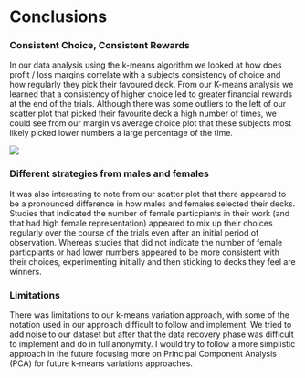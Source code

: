 # Conclusions

### Consistent Choice, Consistent Rewards
In our data analysis using the k-means algorithm we looked at how does profit / loss margins correlate with a subjects consistency of choice and how regularly they pick their favoured deck. From our K-means analysis we learned that a consistency of higher choice led to greater financial rewards at the end of the trials. Although there was some outliers to the left of our scatter plot that picked their favourite deck a high number of times, we could see from our margin vs average choice plot that these subjects most likely picked lower numbers a large percentage of the time.

![](https://dailyiowan.com/wp-content/uploads/2021/07/image-475x317.png)

### Different strategies from males and females
It was also interesting to note from our scatter plot that there appeared to be a pronounced difference in how males and females selected their decks. Studies that indicated the number of female particpiants in their work (and that had high female representation) appeared to mix up their choices regularly over the course of the trials even after an initial period of observation. Whereas studies that did not indicate the number of female particpiants or had lower numbers appeared to be more consistent with their choices, experimenting initially and then sticking to decks they feel are winners.

### Limitations
There was limitations to our k-means variation approach, with some of the notation used in our approach difficult to follow and implement. We tried to add noise to our dataset but after that the data recovery phase was difficult to implement and do in full anonymity. I would try to follow a more simplistic approach in the future focusing more on Principal Component Analysis (PCA) for future k-means variations approaches.